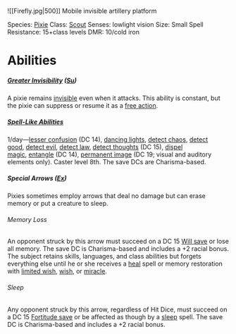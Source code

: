 ![[Firefly.jpg|500]]
Mobile invisible artillery platform

Species: [Pixie](https://www.d20srd.org/srd/monsters/sprite.htm#pixie)
Class: [Scout](https://srd.dndtools.org/srd/classes/baseCad/scout.html)
Senses: lowlight vision
Size: Small
Spell Resistance: 15+class levels
DMR: 10/cold iron
# Abilities
##### [Greater Invisibility](https://www.d20srd.org/srd/spells/invisibilityGreater.htm) ([Su](https://www.d20srd.org/srd/specialAbilities.htm#supernaturalAbilities))
A pixie remains [invisible](https://www.d20srd.org/srd/conditionSummary.htm#invisible) even when it attacks. This ability is constant, but the pixie can suppress or resume it as a [free action](https://www.d20srd.org/srd/combat/actionsInCombat.htm#freeActions).

##### [Spell-Like Abilities](https://www.d20srd.org/srd/specialAbilities.htm#spellLikeAbilities)
1/day—[lesser confusion](https://www.d20srd.org/srd/spells/confusionLesser.htm) (DC 14), [dancing lights](https://www.d20srd.org/srd/spells/dancingLights.htm), [detect chaos](https://www.d20srd.org/srd/spells/detectChaos.htm), [detect good](https://www.d20srd.org/srd/spells/detectGood.htm), [detect evil](https://www.d20srd.org/srd/spells/detectEvil.htm), [detect law](https://www.d20srd.org/srd/spells/detectLaw.htm), [detect thoughts](https://www.d20srd.org/srd/spells/detectThoughts.htm) (DC 15), [dispel magic](https://www.d20srd.org/srd/spells/dispelMagic.htm), [entangle](https://www.d20srd.org/srd/spells/entangle.htm) (DC 14), [permanent image](https://www.d20srd.org/srd/spells/permanentImage.htm) (DC 19; visual and auditory elements only). Caster level 8th. The save DCs are Charisma-based.

##### Special Arrows ([Ex](https://www.d20srd.org/srd/specialAbilities.htm#extraordinaryAbilities))
Pixies sometimes employ arrows that deal no damage but can erase memory or put a creature to sleep.
###### Memory Loss
An opponent struck by this arrow must succeed on a DC 15 [Will save](https://www.d20srd.org/srd/combat/combatStatistics.htm#will) or lose all memory. The save DC is Charisma-based and includes a +2 racial bonus. The subject retains skills, languages, and class abilities but forgets everything else until he or she receives a [heal](https://www.d20srd.org/srd/spells/heal.htm) spell or memory restoration with [limited wish](https://www.d20srd.org/srd/spells/limitedWish.htm), [wish](https://www.d20srd.org/srd/spells/wish.htm), or [miracle](https://www.d20srd.org/srd/spells/miracle.htm).
###### Sleep
Any opponent struck by this arrow, regardless of Hit Dice, must succeed on a DC 15 [Fortitude save](https://www.d20srd.org/srd/combat/combatStatistics.htm#fortitude) or be affected as though by a [sleep](https://www.d20srd.org/srd/spells/sleep.htm) spell. The save DC is Charisma-based and includes a +2 racial bonus.
